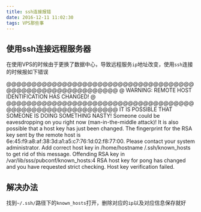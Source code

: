 ```yaml
---
title: ssh连接报错
date: 2016-12-11 11:02:30
tags: VPS那些事
---
```


## 使用ssh连接远程服务器 ##

在使用VPS的时候由于更换了数据中心，导致远程服务```ip```地址改变，使用```ssh```连接的时候报如下错误


@@@@@@@@@@@@@@@@@@@@@@@@@@@@@@@@@@@@@@@@@@@@@@@@@@@@@@@@@@@
@    WARNING: REMOTE HOST IDENTIFICATION HAS CHANGED!     @
@@@@@@@@@@@@@@@@@@@@@@@@@@@@@@@@@@@@@@@@@@@@@@@@@@@@@@@@@@@
IT IS POSSIBLE THAT SOMEONE IS DOING SOMETHING NASTY!
Someone could be eavesdropping on you right now (man-in-the-middle attack)!
It is also possible that a host key has just been changed.
The fingerprint for the RSA key sent by the remote host is
6e:45:f9:a8:af:38:3d:a1:a5:c7:76:1d:02:f8:77:00.
Please contact your system administrator.
Add correct host key in /home/hostname /.ssh/known_hosts to get rid of this message.
Offending RSA key in /var/lib/sss/pubconf/known_hosts:4
RSA host key for pong has changed and you have requested strict checking.
Host key verification failed.


## 解决办法 ##

找到```~/.ssh/```路径下的```known_hosts```打开，删除对应的```ip```以及对应信息保存就好
